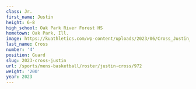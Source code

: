 ```yaml
---
class: Jr.
first_name: Justin
height: 6-8
high_school: Oak Park River Forest HS
hometown: Oak Park, Ill.
image: https://kuathletics.com/wp-content/uploads/2023/06/Cross_Justin_2023-600x400.jpg
last_name: Cross
number: '4'
position: Guard
slug: 2023-cross-justin
url: /sports/mens-basketball/roster/justin-cross/972
weight: '200'
year: 2023
---
```

